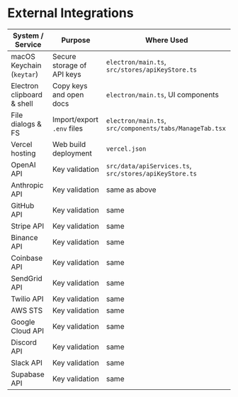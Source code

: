 # External Integrations

| System / Service | Purpose | Where Used |
|-----------------|---------|-----------|
| macOS Keychain (`keytar`) | Secure storage of API keys | `electron/main.ts`, `src/stores/apiKeyStore.ts` |
| Electron clipboard & shell | Copy keys and open docs | `electron/main.ts`, UI components |
| File dialogs & FS | Import/export `.env` files | `electron/main.ts`, `src/components/tabs/ManageTab.tsx` |
| Vercel hosting | Web build deployment | `vercel.json` |
| OpenAI API | Key validation | `src/data/apiServices.ts`, `src/stores/apiKeyStore.ts` |
| Anthropic API | Key validation | same as above |
| GitHub API | Key validation | same |
| Stripe API | Key validation | same |
| Binance API | Key validation | same |
| Coinbase API | Key validation | same |
| SendGrid API | Key validation | same |
| Twilio API | Key validation | same |
| AWS STS | Key validation | same |
| Google Cloud API | Key validation | same |
| Discord API | Key validation | same |
| Slack API | Key validation | same |
| Supabase API | Key validation | same |

